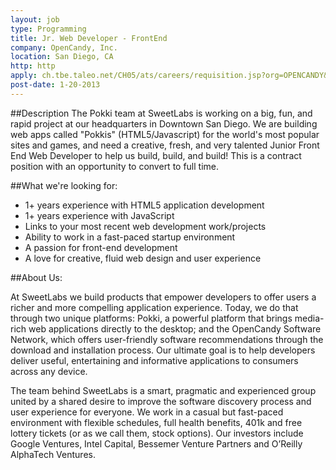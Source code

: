 ```yaml
---
layout: job
type: Programming
title: Jr. Web Developer - FrontEnd
company: OpenCandy, Inc.
location: San Diego, CA
http: http
apply: ch.tbe.taleo.net/CH05/ats/careers/requisition.jsp?org=OPENCANDY&cws=1&rid=143
post-date: 1-20-2013
--- 
```


##Description
The Pokki team at SweetLabs is working on a big, fun, and rapid project at our headquarters in Downtown San Diego. We are building web apps called "Pokkis" (HTML5/Javascript) for the world's most popular sites and games, and need a creative, fresh, and very talented Junior Front End Web Developer to help us build, build, and build! This is a contract position with an opportunity to convert to full time.
 
##What we're looking for:
* 1+ years experience with HTML5 application development
* 1+ years experience with JavaScript 
* Links to your most recent web development work/projects
* Ability to work in a fast-paced startup environment
* A passion for front-end development
* A love for creative, fluid web design and user experience
 
 
##About Us:

At SweetLabs we build products that empower developers to offer users a richer and more compelling application experience. Today, we do that through two unique platforms: Pokki, a powerful platform that brings media-rich web applications directly to the desktop; and the OpenCandy Software Network, which offers user-friendly software recommendations through the download and installation process. Our ultimate goal is to help developers deliver useful, entertaining and informative applications to consumers across any device.
 
The team behind SweetLabs is a smart, pragmatic and experienced group united by a shared desire to improve the software discovery process and user experience for everyone. We work in a casual but fast-paced environment with flexible schedules, full health benefits, 401k and free lottery tickets (or as we call them, stock options). Our investors include Google Ventures, Intel Capital, Bessemer Venture Partners and O’Reilly AlphaTech Ventures.